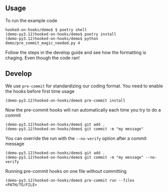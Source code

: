 ## Usage

To run the example code

    hooked-on-hooks/demo$ $ poetry shell
    (demo-py3.12)hooked-on-hooks/demo$ poetry install
    (demo-py3.12)hooked-on-hooks/demo$ python demo/pre_commit_magic_needed.py 4

Follow the steps in the develop guide and see how the formatting is chaging. Even though the code ran!

## Develop

We use `pre-commit` for standardizing our coding format. You need to enable the hooks before first time usage

    (demo-py3.12)hooked-on-hooks/demo$ pre-commit install

Now the pre-commit hooks will run automatically each time you try to do a commit

    (demo-py3.12)hooked-on-hooks/demo$ git add .
    (demo-py3.12)hooked-on-hooks/demo$ git commit -m "my message"

You can override the run with the `--no-verify` option after a commit message

    (demo-py3.12)hooked-on-hooks/demo$ git add .
    (demo-py3.12)hooked-on-hooks/demo$ git commit -m "my message" --no-verify

Running pre-commit hooks on one file without committing

    (demo-py3.12)hooked-on-hooks/demo$ pre-commit run --files <PATH/TO/FILE>
